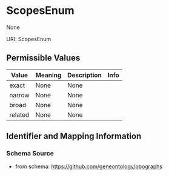 # ScopesEnum

None

URI: ScopesEnum

## Permissible Values

| Value | Meaning | Description | Info |
| --- | --- | --- | --- |
| exact | None | None | |
| narrow | None | None | |
| broad | None | None | |
| related | None | None | |


## Identifier and Mapping Information







### Schema Source


* from schema: https://github.com/geneontology/obographs



